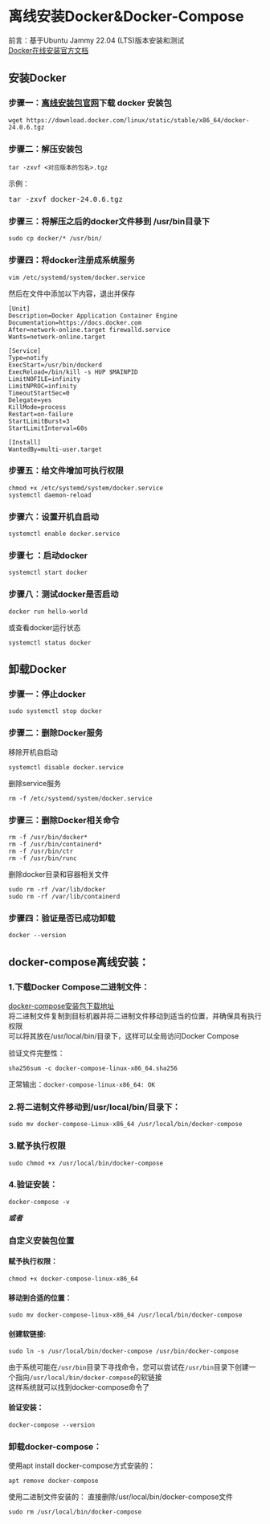 # 离线安装Docker&Docker-Compose

前言：基于Ubuntu Jammy 22.04 (LTS)版本安装和测试  
[Docker在线安装官方文档](https://docs.docker.com/engine/install/)

## 安装Docker
### 步骤一：[离线安装包官网](https://download.docker.com/linux/static/stable/x86_64/)下载 docker 安装包
```
wget https://download.docker.com/linux/static/stable/x86_64/docker-24.0.6.tgz
```
### 步骤二：解压安装包
```
tar -zxvf <对应版本的包名>.tgz
```
示例：
<pre>
tar -zxvf docker-24.0.6.tgz
</pre>
### 步骤三：将解压之后的docker文件移到 /usr/bin目录下
```
sudo cp docker/* /usr/bin/
```
### 步骤四：将docker注册成系统服务
```
vim /etc/systemd/system/docker.service
```
然后在文件中添加以下内容，退出并保存
```
[Unit]
Description=Docker Application Container Engine
Documentation=https://docs.docker.com
After=network-online.target firewalld.service
Wants=network-online.target

[Service]
Type=notify
ExecStart=/usr/bin/dockerd
ExecReload=/bin/kill -s HUP $MAINPID
LimitNOFILE=infinity
LimitNPROC=infinity
TimeoutStartSec=0
Delegate=yes
KillMode=process
Restart=on-failure
StartLimitBurst=3
StartLimitInterval=60s

[Install]
WantedBy=multi-user.target
```
### 步骤五：给文件增加可执行权限
```
chmod +x /etc/systemd/system/docker.service
systemctl daemon-reload 
```
### 步骤六：设置开机自启动
```
systemctl enable docker.service
```
### 步骤七 ：启动docker
```
systemctl start docker
```
### 步骤八：测试docker是否启动
```
docker run hello-world
```
或查看docker运行状态
```
systemctl status docker
```

## 卸载Docker
### 步骤一：停止docker
```
sudo systemctl stop docker
```
### 步骤二：删除Docker服务  
移除开机自启动
```
systemctl disable docker.service
```
删除service服务
```
rm -f /etc/systemd/system/docker.service
```
### 步骤三：删除Docker相关命令
```
rm -f /usr/bin/docker*
rm -f /usr/bin/containerd*
rm -f /usr/bin/ctr
rm -f /usr/bin/runc
```
删除docker目录和容器相关文件
```
sudo rm -rf /var/lib/docker
sudo rm -rf /var/lib/containerd
```
### 步骤四：验证是否已成功卸载
```
docker --version
```

## docker-compose离线安装：

### 1.下载Docker Compose二进制文件：
[docker-compose安装包下载地址](https://github.com/docker/compose/releases)  
将二进制文件复制到目标机器并将二进制文件移动到适当的位置，并确保具有执行权限  
可以将其放在/usr/local/bin/目录下，这样可以全局访问Docker Compose  

验证文件完整性：
```
sha256sum -c docker-compose-linux-x86_64.sha256
```
正常输出：`docker-compose-linux-x86_64: OK`

### 2.将二进制文件移动到/usr/local/bin/目录下：
```
sudo mv docker-compose-Linux-x86_64 /usr/local/bin/docker-compose
```
### 3.赋予执行权限
```
sudo chmod +x /usr/local/bin/docker-compose
```
### 4.验证安装：
```
docker-compose -v
```

***或者***

### 自定义安装包位置
#### 赋予执行权限：
```
chmod +x docker-compose-linux-x86_64
```
#### 移动到合适的位置：
```
sudo mv docker-compose-linux-x86_64 /usr/local/bin/docker-compose
```

#### 创建软链接:
```
sudo ln -s /usr/local/bin/docker-compose /usr/bin/docker-compose
```
由于系统可能在`/usr/bin`目录下寻找命令，您可以尝试在`/usr/bin`目录下创建一个指向`/usr/local/bin/docker-compose`的软链接  
这样系统就可以找到docker-compose命令了  
#### 验证安装：
```
docker-compose --version
```

### 卸载docker-compose：

使用apt install docker-compose方式安装的：
```
apt remove docker-compose
```
使用二进制文件安装的：
直接删除/usr/local/bin/docker-compose文件
```
sudo rm /usr/local/bin/docker-compose
```

